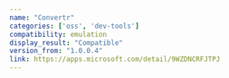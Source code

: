 ```yaml
---
name: "Convertr"
categories: ['oss', 'dev-tools']
compatibility: emulation
display_result: "Compatible"
version_from: "1.0.0.4"
link: https://apps.microsoft.com/detail/9WZDNCRFJTPJ
---
```

